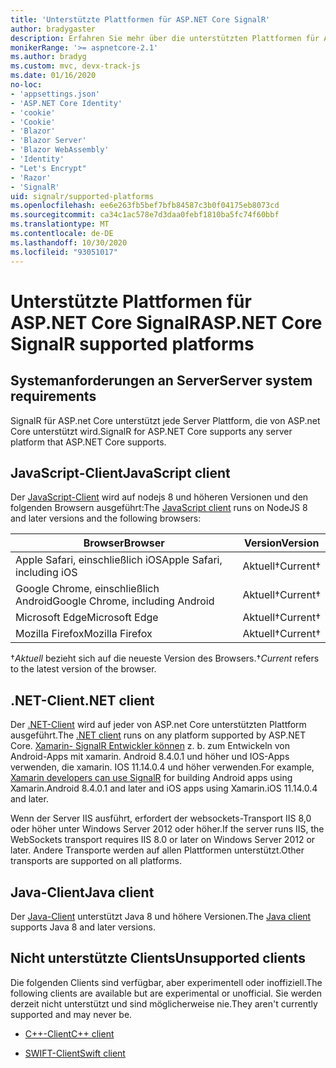 ```yaml
---
title: 'Unterstützte Plattformen für ASP.NET Core SignalR'
author: bradygaster
description: Erfahren Sie mehr über die unterstützten Plattformen für ASP.NET Core SignalR.
monikerRange: '>= aspnetcore-2.1'
ms.author: bradyg
ms.custom: mvc, devx-track-js
ms.date: 01/16/2020
no-loc:
- 'appsettings.json'
- 'ASP.NET Core Identity'
- 'cookie'
- 'Cookie'
- 'Blazor'
- 'Blazor Server'
- 'Blazor WebAssembly'
- 'Identity'
- "Let's Encrypt"
- 'Razor'
- 'SignalR'
uid: signalr/supported-platforms
ms.openlocfilehash: ee6e263fb5bef7bfb84587c3b0f04175eb8073cd
ms.sourcegitcommit: ca34c1ac578e7d3daa0febf1810ba5fc74f60bbf
ms.translationtype: MT
ms.contentlocale: de-DE
ms.lasthandoff: 10/30/2020
ms.locfileid: "93051017"
---
```

# <a name="aspnet-core-no-locsignalr-supported-platforms"></a><span data-ttu-id="910d6-103">Unterstützte Plattformen für ASP.NET Core SignalR</span><span class="sxs-lookup"><span data-stu-id="910d6-103">ASP.NET Core SignalR supported platforms</span></span>

## <a name="server-system-requirements"></a><span data-ttu-id="910d6-104">Systemanforderungen an Server</span><span class="sxs-lookup"><span data-stu-id="910d6-104">Server system requirements</span></span>

<span data-ttu-id="910d6-105">SignalR für ASP.net Core unterstützt jede Server Plattform, die von ASP.net Core unterstützt wird.</span><span class="sxs-lookup"><span data-stu-id="910d6-105">SignalR for ASP.NET Core supports any server platform that ASP.NET Core supports.</span></span>

## <a name="javascript-client"></a><span data-ttu-id="910d6-106">JavaScript-Client</span><span class="sxs-lookup"><span data-stu-id="910d6-106">JavaScript client</span></span>

<span data-ttu-id="910d6-107">Der [JavaScript-Client](xref:signalr/javascript-client) wird auf nodejs 8 und höheren Versionen und den folgenden Browsern ausgeführt:</span><span class="sxs-lookup"><span data-stu-id="910d6-107">The [JavaScript client](xref:signalr/javascript-client) runs on NodeJS 8 and later versions and the following browsers:</span></span>

| <span data-ttu-id="910d6-108">Browser</span><span class="sxs-lookup"><span data-stu-id="910d6-108">Browser</span></span>                          | <span data-ttu-id="910d6-109">Version</span><span class="sxs-lookup"><span data-stu-id="910d6-109">Version</span></span>         |
| -------------------------------- | --------------- |
| <span data-ttu-id="910d6-110">Apple Safari, einschließlich iOS</span><span class="sxs-lookup"><span data-stu-id="910d6-110">Apple Safari, including iOS</span></span>      | <span data-ttu-id="910d6-111">Aktuell&dagger;</span><span class="sxs-lookup"><span data-stu-id="910d6-111">Current&dagger;</span></span> |
| <span data-ttu-id="910d6-112">Google Chrome, einschließlich Android</span><span class="sxs-lookup"><span data-stu-id="910d6-112">Google Chrome, including Android</span></span> | <span data-ttu-id="910d6-113">Aktuell&dagger;</span><span class="sxs-lookup"><span data-stu-id="910d6-113">Current&dagger;</span></span> |
| <span data-ttu-id="910d6-114">Microsoft Edge</span><span class="sxs-lookup"><span data-stu-id="910d6-114">Microsoft Edge</span></span>                   | <span data-ttu-id="910d6-115">Aktuell&dagger;</span><span class="sxs-lookup"><span data-stu-id="910d6-115">Current&dagger;</span></span> |
| <span data-ttu-id="910d6-116">Mozilla Firefox</span><span class="sxs-lookup"><span data-stu-id="910d6-116">Mozilla Firefox</span></span>                  | <span data-ttu-id="910d6-117">Aktuell&dagger;</span><span class="sxs-lookup"><span data-stu-id="910d6-117">Current&dagger;</span></span> |

<span data-ttu-id="910d6-118">&dagger;*Aktuell* bezieht sich auf die neueste Version des Browsers.</span><span class="sxs-lookup"><span data-stu-id="910d6-118">&dagger;*Current* refers to the latest version of the browser.</span></span>

## <a name="net-client"></a><span data-ttu-id="910d6-119">.NET-Client</span><span class="sxs-lookup"><span data-stu-id="910d6-119">.NET client</span></span>

<span data-ttu-id="910d6-120">Der [.NET-Client](xref:signalr/dotnet-client) wird auf jeder von ASP.net Core unterstützten Plattform ausgeführt.</span><span class="sxs-lookup"><span data-stu-id="910d6-120">The [.NET client](xref:signalr/dotnet-client) runs on any platform supported by ASP.NET Core.</span></span> <span data-ttu-id="910d6-121">[Xamarin- SignalR Entwickler können](https://github.com/aspnet/Announcements/issues/305) z. b. zum Entwickeln von Android-Apps mit xamarin. Android 8.4.0.1 und höher und IOS-Apps verwenden, die xamarin. IOS 11.14.0.4 und höher verwenden.</span><span class="sxs-lookup"><span data-stu-id="910d6-121">For example, [Xamarin developers can use SignalR](https://github.com/aspnet/Announcements/issues/305) for building Android apps using Xamarin.Android 8.4.0.1 and later and iOS apps using Xamarin.iOS 11.14.0.4 and later.</span></span>

<span data-ttu-id="910d6-122">Wenn der Server IIS ausführt, erfordert der websockets-Transport IIS 8,0 oder höher unter Windows Server 2012 oder höher.</span><span class="sxs-lookup"><span data-stu-id="910d6-122">If the server runs IIS, the WebSockets transport requires IIS 8.0 or later on Windows Server 2012 or later.</span></span> <span data-ttu-id="910d6-123">Andere Transporte werden auf allen Plattformen unterstützt.</span><span class="sxs-lookup"><span data-stu-id="910d6-123">Other transports are supported on all platforms.</span></span>

## <a name="java-client"></a><span data-ttu-id="910d6-124">Java-Client</span><span class="sxs-lookup"><span data-stu-id="910d6-124">Java client</span></span>

<span data-ttu-id="910d6-125">Der [Java-Client](xref:signalr/java-client) unterstützt Java 8 und höhere Versionen.</span><span class="sxs-lookup"><span data-stu-id="910d6-125">The [Java client](xref:signalr/java-client) supports Java 8 and later versions.</span></span>

## <a name="unsupported-clients"></a><span data-ttu-id="910d6-126">Nicht unterstützte Clients</span><span class="sxs-lookup"><span data-stu-id="910d6-126">Unsupported clients</span></span>

<span data-ttu-id="910d6-127">Die folgenden Clients sind verfügbar, aber experimentell oder inoffiziell.</span><span class="sxs-lookup"><span data-stu-id="910d6-127">The following clients are available but are experimental or unofficial.</span></span> <span data-ttu-id="910d6-128">Sie werden derzeit nicht unterstützt und sind möglicherweise nie.</span><span class="sxs-lookup"><span data-stu-id="910d6-128">They aren't currently supported and may never be.</span></span>

* <span data-ttu-id="910d6-129">[C++-Client](https://github.com/aspnet/SignalR-Client-Cpp)</span><span class="sxs-lookup"><span data-stu-id="910d6-129">[C++ client](https://github.com/aspnet/SignalR-Client-Cpp)</span></span>

* <span data-ttu-id="910d6-130">[SWIFT-Client](https://github.com/moozzyk/SignalR-Client-Swift)</span><span class="sxs-lookup"><span data-stu-id="910d6-130">[Swift client](https://github.com/moozzyk/SignalR-Client-Swift)</span></span>
